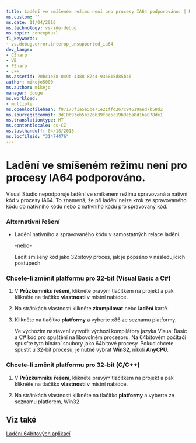 ```yaml
---
title: Ladění ve smíšeném režimu není pro procesy IA64 podporováno. | Microsoft Docs
ms.custom: ''
ms.date: 11/04/2016
ms.technology: vs-ide-debug
ms.topic: conceptual
f1_keywords:
- vs.debug.error.interop_unsupported_ia64
dev_langs:
- CSharp
- VB
- FSharp
- C++
ms.assetid: 20bc1e38-049b-4388-87c4-936815d85b46
author: mikejo5000
ms.author: mikejo
manager: douge
ms.workload:
- multiple
ms.openlocfilehash: f87173f1a5a5be71e21ffd267c94619aed7b58d2
ms.sourcegitcommit: 3d10b93eb5b326639f3e5c19b9e6a8d1ba078de1
ms.translationtype: MT
ms.contentlocale: cs-CZ
ms.lasthandoff: 04/18/2018
ms.locfileid: "31474476"
---
```

# <a name="mixed-mode-debugging-for-ia64-processes-is-unsupported"></a>Ladění ve smíšeném režimu není pro procesy IA64 podporováno.
Visual Studio nepodporuje ladění ve smíšeném režimu spravovaná a nativní kód v procesy IA64. To znamená, že při ladění nelze krok ze spravovaného kódu do nativního kódu nebo z nativního kódu pro spravovaný kód.  
  
### <a name="workarounds"></a>Alternativní řešení  
  
-   Ladění nativního a spravovaného kódu v samostatných relace ladění.  
  
     -nebo-  
  
     Ladit smíšený kód jako 32bitový proces, jak je popsáno v následujících postupech.  
  
### <a name="to-change-the-platform-to-32-bit-visual-basic-or-c"></a>Chcete-li změnit platformu pro 32-bit (Visual Basic a C#)  
  
1.  V **Průzkumníku řešení**, klikněte pravým tlačítkem na projekt a pak klikněte na tlačítko **vlastnosti** v místní nabídce.  
  
2.  Na stránkách vlastností klikněte **zkompilovat** nebo **ladění** kartě.  
  
3.  Klikněte na tlačítko **platformy** a vyberte x86 ze seznamu platformy.  
  
     Ve výchozím nastavení vytvořit výchozí kompilátory jazyka Visual Basic a C# kód pro spuštění na libovolném procesoru. Na 64bitovém počítači spusťte tyto binární soubory jako 64bitové procesy. Pokud chcete spustit u 32-bit procesu, je nutné vybrat **Win32**, nikoli **AnyCPU**.  
  
### <a name="to-change-the-platform-to-32-bit-cc"></a>Chcete-li změnit platformu pro 32-bit (C/C++)  
  
1.  V **Průzkumníku řešení**, klikněte pravým tlačítkem na projekt a pak klikněte na tlačítko **vlastnosti** v místní nabídce.  
  
2.  Na stránkách vlastností klikněte na tlačítko **platformy** a vyberte ze seznamu platforem, Win32  
  
## <a name="see-also"></a>Viz také  
 [Ladění 64bitových aplikací](../debugger/debug-64-bit-applications.md)